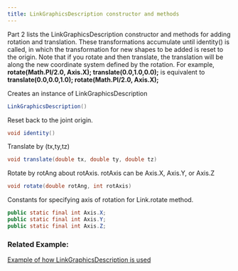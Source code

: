 ```yaml
---
title: LinkGraphicsDescription constructor and methods
---
```


Part 2 lists the LinkGraphicsDescription constructor and methods for adding rotation and translation. These transformations accumulate until identity() is called,
in which the transformation for new shapes to be added is reset to the origin. Note that if you rotate and then translate, the translation will be along the new coordinate system defined by the rotation.
For example, **rotate(Math.PI/2.0, Axis.X); translate(0.0,1.0,0.0);** is equivalent to **translate(0.0,0.0,1.0); rotate(Math.PI/2.0, Axis.X);**

Creates an instance of LinkGraphicsDescription
```java
LinkGraphicsDescription()
```

Reset back to the joint origin.
```java
void identity()
```

Translate by (tx,ty,tz)
```java
void translate(double tx, double ty, double tz)
```


Rotate by rotAng about rotAxis. rotAxis can be Axis.X, Axis.Y, or Axis.Z
```java
void rotate(double rotAng, int rotAxis)
```

Constants for specifying axis of rotation for Link.rotate method.
```java
public static final int Axis.X; 
public static final int Axis.Y; 
public static final int Axis.Z;
```

### Related Example:  

[Example of how LinkGraphicsDescription is used](https://ihmcroboticsdocs.github.io/simulation-construction-set/docs/01-creating-links.html)
